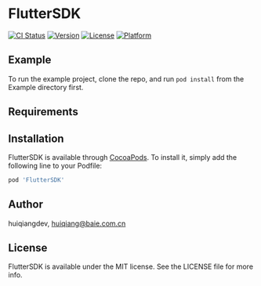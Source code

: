 # FlutterSDK

[![CI Status](https://img.shields.io/travis/huiqiangdev/FlutterSDK.svg?style=flat)](https://travis-ci.org/huiqiangdev/FlutterSDK)
[![Version](https://img.shields.io/cocoapods/v/FlutterSDK.svg?style=flat)](https://cocoapods.org/pods/FlutterSDK)
[![License](https://img.shields.io/cocoapods/l/FlutterSDK.svg?style=flat)](https://cocoapods.org/pods/FlutterSDK)
[![Platform](https://img.shields.io/cocoapods/p/FlutterSDK.svg?style=flat)](https://cocoapods.org/pods/FlutterSDK)

## Example

To run the example project, clone the repo, and run `pod install` from the Example directory first.

## Requirements

## Installation

FlutterSDK is available through [CocoaPods](https://cocoapods.org). To install
it, simply add the following line to your Podfile:

```ruby
pod 'FlutterSDK'
```

## Author

huiqiangdev, huiqiang@baie.com.cn

## License

FlutterSDK is available under the MIT license. See the LICENSE file for more info.

